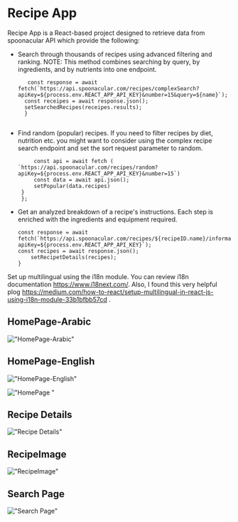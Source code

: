 # Recipe App

Recipe App is a React-based project designed to retrieve data from spoonacular API which provide the following:

* Search through thousands of recipes using advanced filtering and ranking. NOTE: This method combines searching by query, by ingredients, and by nutrients into one endpoint.

  ``` const getSearched = async (name) => {
     const response = await fetch(`https://api.spoonacular.com/recipes/complexSearch?apiKey=${process.env.REACT_APP_API_KEY}&number=15&query=${name}`);
    const receipes = await response.json();
    setSearchedRecipes(receipes.results);
    }


* Find random (popular) recipes. If you need to filter recipes by diet, nutrition etc. you might want to consider using the complex recipe search endpoint and set the sort request parameter to random.

   ``` const getPopular = async () => {
        const api = await fetch ( `https://api.spoonacular.com/recipes/random?apiKey=${process.env.REACT_APP_API_KEY}&number=15`)
        const data = await api.json();
        setPopular(data.recipes)
    }
    };

* Get an analyzed breakdown of a recipe's instructions. Each step is enriched with the ingredients and equipment required.

    ``` const fetchRecipe = async () => {
    const response = await fetch(`https://api.spoonacular.com/recipes/${recipeID.name}/information?apiKey=${process.env.REACT_APP_API_KEY}`);
    const recipes = await response.json();
        setRecipetDetails(recipes);
    }

Set up multilingual using the i18n module. You can review i18n documentation https://www.i18next.com/. Also, I found this very helpful plog https://medium.com/how-to-react/setup-multilingual-in-react-js-using-i18n-module-33b1bfbb57cd .

## HomePage-Arabic

!["HomePage-Arabic"](https://github.com/ZakiyaA/Recipe-App/blob/main/src/assets/images/HomePage-ArabicLanguage.png?raw=true)


## HomePage-English

!["HomePage-English"](https://github.com/ZakiyaA/Recipe-App/blob/main/src/assets/images/HomePage-English-Language.png?raw=true)

!["HomePage "](https://github.com/ZakiyaA/Recipe-App/blob/main/src/assets/images/ezgif.com-video-to-gif.gif)


## Recipe Details

!["Recipe Details"](https://github.com/ZakiyaA/Recipe-App/blob/main/src/assets/images/RecipeDetails.png?raw=true)

## RecipeImage 

!["RecipeImage"](https://github.com/ZakiyaA/Recipe-App/blob/main/src/assets/images/RecipeImage.png?raw=true)

## Search Page

!["Search Page"](https://github.com/ZakiyaA/Recipe-App/blob/main/src/assets/images/SearchPage.png?raw=true)

